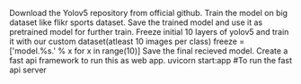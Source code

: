 Download the Yolov5 repository from official github.
Train the model on big dataset like flikr sports dataset.
Save the trained model and use it as pretrained model for further train.
Freeze initial 10 layers of yolov5 and train it with our custom dataset(atleast 10 images per class)
freeze = ['model.%s.' % x for x in range(10)] 
Save the final recieved model.
Create a fast api framework to run this as web app.
uvicorn start:app #To run the fast api server